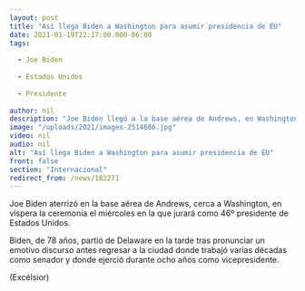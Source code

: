 ```yaml
---
layout: post
title: "Así llega Biden a Washington para asumir presidencia de EU"
date: 2021-01-19T22:17:00.000-06:00
tags:
  
  - Joe Biden
  
  - Estados Unidos
  
  - Presidente
  
author: nil
description: "Joe Biden llegó a la base aérea de Andrews, en Washington, para la ceremonia de juramento como presidente 46° de Estados Unidos."
image: "/uploads/2021/images-2514686.jpg"
video: nil
audio: nil
alt: "Así llega Biden a Washington para asumir presidencia de EU"
front: false
section: "Internacional"
redirect_from: /news/182271
---
```


Joe Biden aterrizó en la base aérea de Andrews, cerca a Washington, en víspera la ceremonia el miércoles en la que jurará como 46º presidente de Estados Unidos.

Biden, de 78 años, partió de Delaware en la tarde tras pronunciar un emotivo discurso antes regresar a la ciudad donde trabajó varias décadas como senador y donde ejerció durante ocho años como vicepresidente. 

(Excélsior)